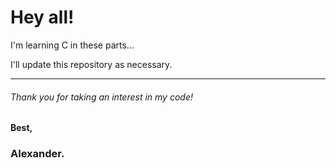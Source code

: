 # Hey all!

I'm learning C in these parts...

I'll update this repository as necessary.

---

###### Thank you for taking an interest in my code!

#### Best,

### Alexander.
